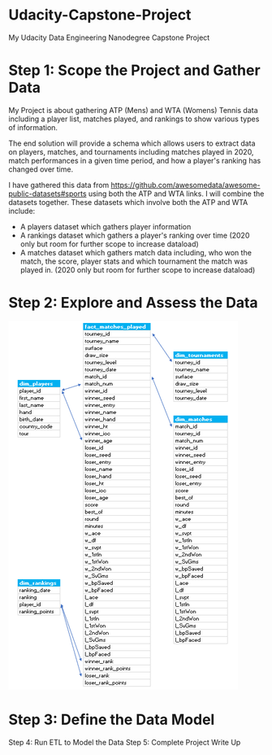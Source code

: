 # Udacity-Capstone-Project
My Udacity Data Engineering Nanodegree Capstone Project

# Step 1: Scope the Project and Gather Data

My Project is about gathering ATP (Mens) and WTA (Womens) Tennis data including a player list, matches played, and rankings to show various types of information. 

The end solution will provide a schema which allows users to extract data on players, matches, and tournaments including matches played in 2020, match performances in a given time period, and how a player's ranking has changed over time. 

I have gathered this data from https://github.com/awesomedata/awesome-public-datasets#sports using both the ATP and WTA links. I will combine the datasets together. These datasets which involve both the ATP and WTA include:

- A players dataset which gathers player information 
- A rankings dataset which gathers a player's ranking over time (2020 only but room for further scope to increase dataload)
- A matches dataset which gathers match data including, who won the match, the score, player stats and which tournament the match was played in. (2020 only but room for further scope to increase dataload)


# Step 2: Explore and Assess the Data



![](Data%20Model.PNG)

# Step 3: Define the Data Model

Step 4: Run ETL to Model the Data
Step 5: Complete Project Write Up
